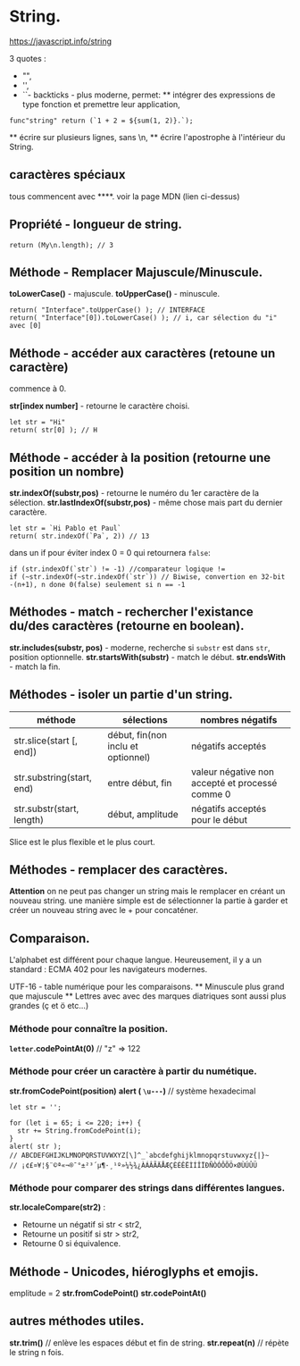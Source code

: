 # String.

https://javascript.info/string

3 quotes :
* "",
* '',
* ``- backticks - plus moderne, permet:
** intégrer des expressions de type fonction et premettre leur application,

```
func"string" return (`1 + 2 = ${sum(1, 2)}.`);
```

** écrire sur plusieurs lignes, sans \n,
** écrire l'apostrophe à l'intérieur du String.


## caractères spéciaux

tous commencent avec **\**.
voir la page MDN (lien ci-dessus)


## Propriété - longueur de string.


`return (My\n.length); // 3`


## Méthode - Remplacer Majuscule/Minuscule.

**toLowerCase()** - majuscule.
**toUpperCase()** - minuscule.

```
return( "Interface".toUpperCase() ); // INTERFACE 
return( "Interface"[0]).toLowerCase() ); // i, car sélection du "i" avec [0]
```


## Méthode - accéder aux caractères (retoune un caractère)

commence à 0.

**str[index number]** - retourne le caractère choisi.

```
let str = "Hi"
return( str[0] ); // H
```


## Méthode - accéder à la position (retourne une position un nombre)

**str.indexOf(substr,pos)** - retourne le numéro du 1er caractère de la sélection.
**str.lastIndexOf(substr,pos)** - même chose mais part du dernier caractère.

```
let str = `Hi Pablo et Paul`
return( str.indexOf(`Pa`, 2)) // 13
```
dans un if pour éviter index 0 = 0 qui retournera `false`:

```
if (str.indexOf(`str`) != -1) //comparateur logique !=
if (~str.indexOf(~str.indexOf(`str`)) // Biwise, convertion en 32-bit -(n+1), n done 0(false) seulement si n == -1
```


## Méthodes - match - rechercher l'existance du/des caractères (retourne en boolean).

**str.includes(substr, pos)** - moderne, recherche si `substr` est dans `str`, position optionnelle.
**str.startsWith(substr)** - match le début.
**str.endsWith** - match la fin.


## Méthodes - isoler un partie d'un string.


| méthode | sélections | nombres négatifs |
| ------- | ---------- | ---------------- |
| str.slice(start [, end]) | début, fin(non inclu et optionnel) | négatifs acceptés |
| str.substring(start, end) | entre début, fin | valeur négative non accepté et processé comme 0 |
| str.substr(start, length) | début, amplitude | négatifs acceptés pour le début |

Slice est le plus flexible et le plus court.


## Méthodes - remplacer des caractères.

**Attention** on ne peut pas changer un string mais le remplacer en créant un nouveau string.
une manière simple est de sélectionner la partie à garder et créer un nouveau string avec le + pour concaténer.


## Comparaison.

L'alphabet est différent pour chaque langue. Heureusement, il y a un standard : ECMA 402 pour les navigateurs modernes.

UTF-16 - table numérique pour les comparaisons.
** Minuscule plus grand que majuscule
** Lettres avec avec des marques diatriques sont aussi plus grandes (ç et ö etc...)

### Méthode pour connaître la position.

**`letter`.codePointAt(0)** // "z" => 122

### Méthode pour créer un caractère à partir du numétique.

**str.fromCodePoint(position)**
**alert ( `\u---`)** // système hexadecimal

```
let str = '';

for (let i = 65; i <= 220; i++) {
  str += String.fromCodePoint(i);
}
alert( str );
// ABCDEFGHIJKLMNOPQRSTUVWXYZ[\]^_`abcdefghijklmnopqrstuvwxyz{|}~
// ¡¢£¤¥¦§¨©ª«¬­®¯°±²³´µ¶·¸¹º»¼½¾¿ÀÁÂÃÄÅÆÇÈÉÊËÌÍÎÏÐÑÒÓÔÕÖ×ØÙÚÛÜ
```

### Méthode pour comparer des strings dans différentes langues.

**str.localeCompare(str2)** :

* Retourne un négatif si str < str2,
* Retourne un positif si str > str2,
* Retourne 0 si équivalence.


## Méthode - Unicodes, hiéroglyphs et emojis.

emplitude = 2
**str.fromCodePoint()**
**str.codePointAt()**

## autres méthodes utiles.

**str.trim()** // enlève les espaces début et fin de string.
**str.repeat(n)** // répète le string n fois.







